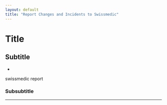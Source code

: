 ```yaml
---
layout: default
title: "Report Changes and Incidents to Swissmedic"
---
```


# Title

## Subtitle

- [](/MDR_Guideline//md_sites/report_swissmedic.html)

swissmedic report
### Subsubtitle


---


